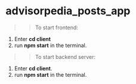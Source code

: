 # advisorpedia_posts_app
>>To start frontend: 
  1. Enter **cd client**
  2. run **npm start** in the terminal.
>>To start backend server: 
  1. Enter **cd client**.
  2. run **npm start** in the terminal.
